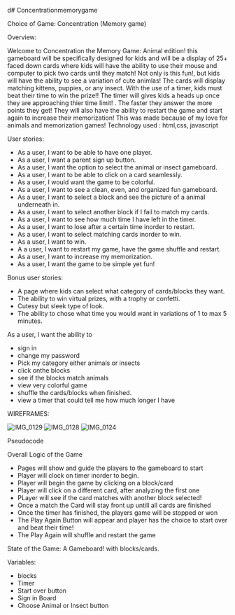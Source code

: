 d# Concentrationmemorygame

Choice of Game: Concentration (Memory game)


Overview:


Welcome to  Concentration the Memory Game: Animal edition! this gameboard will be specifically designed for kids and will be a display of 25+ faced down cards where kids will have the ability to use their mouse and computer to pick two cards until they match! Not only is this fun!, but kids will have the ability to see a variation of cute animlas! The cards will display matching kittens, puppies, or any insect. With the use of a timer, kids must beat their time to win the prize!! The timer will gives kids a heads up  once they are approaching thier time limit! . The faster they answer the more points they get! They will also have the ability to restart the game and start again to increase their memorization! 
This was made because of my love for animals and memorization games!
Technology used : html,css, javascript

User stories:
- As a user, I want to be able to have one player.
- As a user, I want a parent sign up button.
- As a user, I want the option to select the animal or insect gameboard. 
- As a user, I want to be able to click on a card seamlessly. 
- As a user, I would want the game  to be colorful.
- As a user, I want to see a clean, even, and organized fun gameboard.
- As a user, I want to select a block and see the picture of a animal underneath in.
- As a user, I want to select another block if I fail to match my cards. 
- As a user, I want to see how much time I have left in the timer. 
- As a user, I want to lose after a certain time inorder to restart. 
- As a user, I want to select matching cards inorder to win. 
- As a user, I want to win. 
- A a user, I want to restart my game, have the game shuffle and restart. 
- As a user, I want to increase my memorization. 
- As a user, I want the game to be simple yet fun!

Bonus user stories: 

- A page where kids can select what category of cards/blocks they want. 
- The ability to win virtual prizes, with a trophy or confetti. 
- Cutesy but sleek type of look. 
- The ability to chose what time you would want in variations of 1 to max 5 minutes.





As a user, I want the ability to 

- sign in
- change my password
- Pick my category either animals or insects
- click onthe blocks 
- see if the blocks match animals 
- view very colorful game 
- shuffle the cards/blocks when finished. 
- view a timer that could tell me how much longer I have

WIREFRAMES:

![IMG_0129](https://github.com/MonicaG176/Concentrationmemorygame/assets/140432213/33ffe8e1-84cf-45bb-922b-682156060cda)
![IMG_0128](https://github.com/MonicaG176/Concentrationmemorygame/assets/140432213/8d1ac0a9-0469-4c99-a74a-1b1f4a67788b) 
![IMG_0124](https://github.com/MonicaG176/Concentrationmemorygame/assets/140432213/5d53983b-e2f5-4a18-a106-00499c33f607)

Pseudocode

Overall Logic of the Game

- Pages will show and guide the players to the gameboard to start
- Player will clock on timer inorder to begin.
- Player will begin the game by clicking on a block/card
- Player will click on a different card, after analyzing the first one
- PLayer will see if the card matches with another block selected!
- Once a match the Card will stay front up untill all cards are finished
- Once the timer has finished, the players game will be stopped or won
- The Play Again Button will appear and player has the choice to start over and beat their time!
- The Play Again will shuffle and restart the game

State of the Game: 
A Gameboard! with blocks/cards. 

Variables: 
- blocks
- Timer
- Start over button
- Sign in Board
- Choose Animal or Insect button
